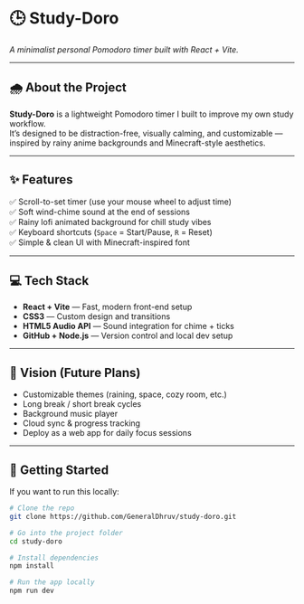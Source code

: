 # 🕒 Study-Doro  
*A minimalist personal Pomodoro timer built with React + Vite.*

---

## 🌧️ About the Project
**Study-Doro** is a lightweight Pomodoro timer I built to improve my own study workflow.  
It’s designed to be distraction-free, visually calming, and customizable — inspired by rainy anime backgrounds and Minecraft-style aesthetics.

---

## ✨ Features
✅ Scroll-to-set timer (use your mouse wheel to adjust time)  
✅ Soft wind-chime sound at the end of sessions  
✅ Rainy lofi animated background for chill study vibes  
✅ Keyboard shortcuts (`Space` = Start/Pause, `R` = Reset)  
✅ Simple & clean UI with Minecraft-inspired font  

---

## 💻 Tech Stack
- **React + Vite** — Fast, modern front-end setup  
- **CSS3** — Custom design and transitions  
- **HTML5 Audio API** — Sound integration for chime + ticks  
- **GitHub + Node.js** — Version control and local dev setup  

---

## 🧠 Vision (Future Plans)
- Customizable themes (raining, space, cozy room, etc.)  
- Long break / short break cycles  
- Background music player  
- Cloud sync & progress tracking  
- Deploy as a web app for daily focus sessions  

---

## 🚀 Getting Started
If you want to run this locally:

```bash
# Clone the repo
git clone https://github.com/GeneralDhruv/study-doro.git

# Go into the project folder
cd study-doro

# Install dependencies
npm install

# Run the app locally
npm run dev
